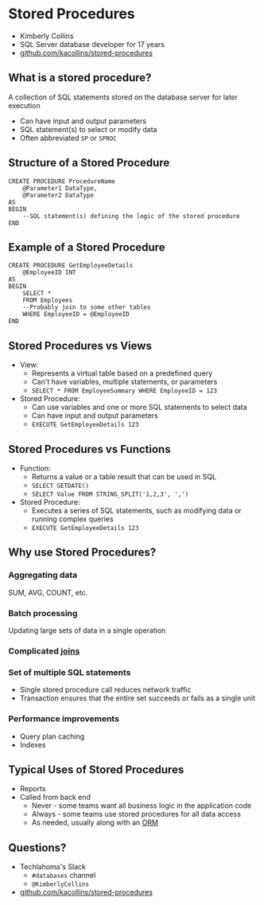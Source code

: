 # Stored Procedures
* Kimberly Collins
* SQL Server database developer for 17 years
* [github.com/kacollins/stored-procedures](https://github.com/kacollins/stored-procedures)

## What is a stored procedure?
A collection of SQL statements stored on the database server for later execution
* Can have input and output parameters
* SQL statement(s) to select or modify data
* Often abbreviated `SP` or `SPROC`

## Structure of a Stored Procedure
    CREATE PROCEDURE ProcedureName
        @Parameter1 DataType,
        @Parameter2 DataType
    AS
    BEGIN
        --SQL statement(s) defining the logic of the stored procedure
    END

## Example of a Stored Procedure
    CREATE PROCEDURE GetEmployeeDetails
        @EmployeeID INT
    AS
    BEGIN
        SELECT * 
        FROM Employees
        --Probably join to some other tables
        WHERE EmployeeID = @EmployeeID
    END

## Stored Procedures vs Views
* View:
    * Represents a virtual table based on a predefined query
    * Can't have variables, multiple statements, or parameters
    * `SELECT * FROM EmployeeSummary WHERE EmployeeID = 123`
* Stored Procedure:
    * Can use variables and one or more SQL statements to select data
    * Can have input and output parameters
    * `EXECUTE GetEmployeeDetails 123`

## Stored Procedures vs Functions
* Function: 
    * Returns a value or a table result that can be used in SQL
    * `SELECT GETDATE()`
    * `SELECT Value FROM STRING_SPLIT('1,2,3', ',')`
* Stored Procedure: 
    * Executes a series of SQL statements, such as modifying data or running complex queries
    * `EXECUTE GetEmployeeDetails 123`

## Why use Stored Procedures?

### Aggregating data
SUM, AVG, COUNT, etc.

### Batch processing
Updating large sets of data in a single operation

### Complicated [joins](https://www.youtube.com/watch?v=2IGQFucnGR4)

### Set of multiple SQL statements
* Single stored procedure call reduces network traffic
* Transaction ensures that the entire set succeeds or fails as a single unit

### Performance improvements
* Query plan caching
* Indexes

## Typical Uses of Stored Procedures
* Reports
* Called from back end
  * Never - some teams want all business logic in the application code
  * Always - some teams use stored procedures for all data access
  * As needed, usually along with an [ORM](https://www.youtube.com/watch?v=UY7PKt-p6Uk)

## Questions?
* Techlahoma's Slack
  * `#databases` channel
  * `@KimberlyCollins`
* [github.com/kacollins/stored-procedures](https://github.com/kacollins/stored-procedures)
